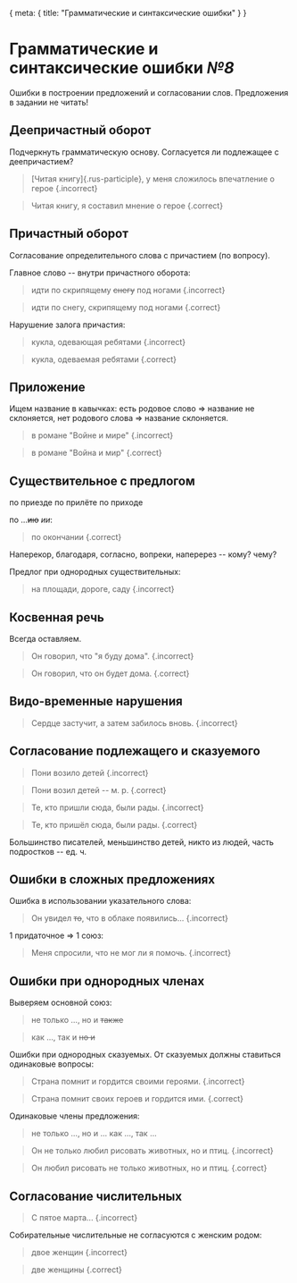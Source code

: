 <route> { meta: { title: "Грамматические и синтаксические ошибки" } } </route>

<style>
.correct:before {
  content: '✔︎';
}

.incorrect:before {
  content: '✖';
}

.correct:before, .incorrect:before {
  color: var(--accent);
  float: left;
  position: relative;
  right: 1.3rem;
  width: 0;
  font-family: 'Segoe UI Symbol', 'Apple Color Emoji', sans-serif; /* prevent from rendering as emojis */
}
</style>

# Грамматические и синтаксические ошибки _№8_

Ошибки в построении предложений и согласовании слов. Предложения в задании не читать!

## Деепричастный оборот

Подчеркнуть грамматическую основу. Согласуется ли подлежащее с деепричастием?

> [Читая книгу]{.rus-participle}, у меня сложилось <span class="rus-subject">впечатление</span> о герое {.incorrect}

> Читая книгу, я составил мнение о герое {.correct}


## Причастный оборот

Согласование определительного слова с причастием (по вопросу).

Главное слово -- внутри причастного оборота:

> идти по <span class="rus-participle">скрипящему <del>снегу</del> под ногами</span> {.incorrect}

> идти по снегу, скрипящему под ногами {.correct}

Нарушение залога причастия:

> кукла, одевающая ребятами {.incorrect}

> кукла, одеваемая ребятами {.correct}

## Приложение

Ищем название в кавычках:
есть родовое слово &Rightarrow; название не склоняется,
нет родового слова &Rightarrow; название склоняется.

> в романе "Войне и мире" {.incorrect}

> в романе "Война и мир" {.correct}

## Существительное с предлогом

по приезде
по прилёте
по приходе

по ...<del>ию</del> <i>ии</i>:
> по окончании {.correct}

Наперекор,
благодаря,
согласно,
вопреки,
наперерез --
кому? чему?

Предлог при однородных существительных:
> на площади, дороге, саду {.incorrect}

## Косвенная речь

Всегда оставляем.

> Он говорил, что "я буду дома". {.incorrect}

> Он говорил, что он будет дома. {.correct}

## Видо-временные нарушения

> Сердце застучит, а затем забилось вновь. {.incorrect}

## Согласование подлежащего и сказуемого

> Пони возило детей {.incorrect}

> Пони возил детей -- м. р. {.correct}

> Те, кто пришли сюда, были рады. {.incorrect}

> Те, кто пришёл сюда, были рады. {.correct}

Большинство писателей,
меньшинство детей,
никто из людей,
часть подростков --
ед. ч.

## Ошибки в сложных предложениях

Ошибка в использовании указательного слова:

> Он увидел <s>то</s>, что в облаке появились... {.incorrect}

1 придаточное &Rightarrow; 1 союз:

> Меня спросили, что не мог ли я помочь. {.incorrect}

## Ошибки при однородных членах

Выверяем основной союз:

> не только ..., но и <s>также</s>

> как ..., так и <s>но и</s>

Ошибки при однородных сказуемых. От сказуемых должны ставиться одинаковые вопросы:

> Страна помнит и гордится своими героями. {.incorrect}

> Страна помнит своих героев и гордится ими. {.correct}

Одинаковые члены предложения:

> не только ..., но и ...
  как ..., так ...

> Он не только любил рисовать животных, но и птиц. {.incorrect}

> Он любил рисовать не только животных, но и птиц. {.correct}

## Согласование числительных

> С пятое марта... {.incorrect}

Собирательные числительные не согласуются с женским родом:

> двое женщин {.incorrect}

> две женщины {.correct}